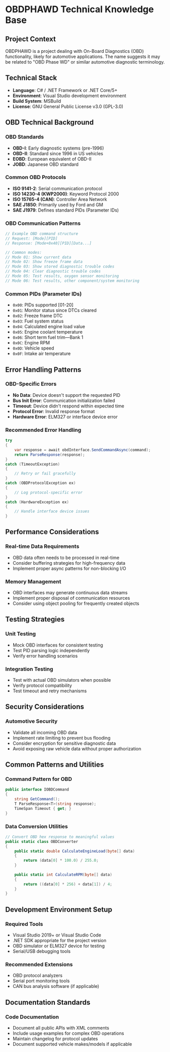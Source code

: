# OBDPHAWD Technical Knowledge Base

## Project Context
OBDPHAWD is a project dealing with On-Board Diagnostics (OBD) functionality, likely for automotive applications. The name suggests it may be related to "OBD Phase WD" or similar automotive diagnostic terminology.

## Technical Stack
- **Language**: C# / .NET Framework or .NET Core/5+
- **Environment**: Visual Studio development environment
- **Build System**: MSBuild
- **License**: GNU General Public License v3.0 (GPL-3.0)

## OBD Technical Background

### OBD Standards
- **OBD-I**: Early diagnostic systems (pre-1996)
- **OBD-II**: Standard since 1996 in US vehicles
- **EOBD**: European equivalent of OBD-II
- **JOBD**: Japanese OBD standard

### Common OBD Protocols
- **ISO 9141-2**: Serial communication protocol
- **ISO 14230-4 (KWP2000)**: Keyword Protocol 2000
- **ISO 15765-4 (CAN)**: Controller Area Network
- **SAE J1850**: Primarily used by Ford and GM
- **SAE J1979**: Defines standard PIDs (Parameter IDs)

### OBD Communication Patterns
```csharp
// Example OBD command structure
// Request: [Mode][PID]
// Response: [Mode+0x40][PID][Data...]

// Common modes:
// Mode 01: Show current data
// Mode 02: Show freeze frame data
// Mode 03: Show stored diagnostic trouble codes
// Mode 04: Clear diagnostic trouble codes
// Mode 05: Test results, oxygen sensor monitoring
// Mode 06: Test results, other component/system monitoring
```

### Common PIDs (Parameter IDs)
- `0x00`: PIDs supported [01-20]
- `0x01`: Monitor status since DTCs cleared
- `0x02`: Freeze frame DTC
- `0x03`: Fuel system status
- `0x04`: Calculated engine load value
- `0x05`: Engine coolant temperature
- `0x06`: Short term fuel trim—Bank 1
- `0x0C`: Engine RPM
- `0x0D`: Vehicle speed
- `0x0F`: Intake air temperature

## Error Handling Patterns

### OBD-Specific Errors
- **No Data**: Device doesn't support the requested PID
- **Bus Init Error**: Communication initialization failed
- **Timeout**: Device didn't respond within expected time
- **Protocol Error**: Invalid response format
- **Hardware Error**: ELM327 or interface device error

### Recommended Error Handling
```csharp
try
{
    var response = await obdInterface.SendCommandAsync(command);
    return ParseResponse(response);
}
catch (TimeoutException)
{
    // Retry or fail gracefully
}
catch (OBDProtocolException ex)
{
    // Log protocol-specific error
}
catch (HardwareException ex)
{
    // Handle interface device issues
}
```

## Performance Considerations

### Real-time Data Requirements
- OBD data often needs to be processed in real-time
- Consider buffering strategies for high-frequency data
- Implement proper async patterns for non-blocking I/O

### Memory Management
- OBD interfaces may generate continuous data streams
- Implement proper disposal of communication resources
- Consider using object pooling for frequently created objects

## Testing Strategies

### Unit Testing
- Mock OBD interfaces for consistent testing
- Test PID parsing logic independently
- Verify error handling scenarios

### Integration Testing
- Test with actual OBD simulators when possible
- Verify protocol compatibility
- Test timeout and retry mechanisms

## Security Considerations

### Automotive Security
- Validate all incoming OBD data
- Implement rate limiting to prevent bus flooding
- Consider encryption for sensitive diagnostic data
- Avoid exposing raw vehicle data without proper authorization

## Common Patterns and Utilities

### Command Pattern for OBD
```csharp
public interface IOBDCommand
{
    string GetCommand();
    T ParseResponse<T>(string response);
    TimeSpan Timeout { get; }
}
```

### Data Conversion Utilities
```csharp
// Convert OBD hex response to meaningful values
public static class OBDConverter
{
    public static double CalculateEngineLoad(byte[] data) 
    {
        return (data[0] * 100.0) / 255.0;
    }
    
    public static int CalculateRPM(byte[] data)
    {
        return ((data[0] * 256) + data[1]) / 4;
    }
}
```

## Development Environment Setup

### Required Tools
- Visual Studio 2019+ or Visual Studio Code
- .NET SDK appropriate for the project version
- OBD simulator or ELM327 device for testing
- Serial/USB debugging tools

### Recommended Extensions
- OBD protocol analyzers
- Serial port monitoring tools
- CAN bus analysis software (if applicable)

## Documentation Standards

### Code Documentation
- Document all public APIs with XML comments
- Include usage examples for complex OBD operations
- Maintain changelog for protocol updates
- Document supported vehicle makes/models if applicable